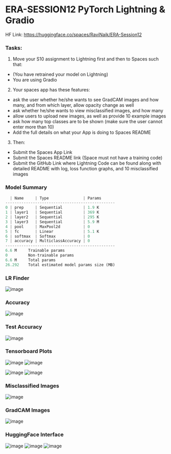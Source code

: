 # ERA-SESSION12 PyTorch Lightning &amp; Gradio

HF Link: https://huggingface.co/spaces/RaviNaik/ERA-Session12

### Tasks:
1. Move your S10 assignment to Lightning first and then to Spaces such that: 
 - (You have retrained your model on Lightning) 
 - You are using Gradio 
2. Your spaces app has these features: 
 - ask the user whether he/she wants to see GradCAM images and how many, and from which layer, allow opacity change as well 
 - ask whether he/she wants to view misclassified images, and how many 
 - allow users to upload new images, as well as provide 10 example images 
 - ask how many top classes are to be shown (make sure the user cannot enter more than 10) 
 - Add the full details on what your App is doing to Spaces README  
3. Then:  
 - Submit the Spaces App Link 
 - Submit the Spaces README link (Space must not have a training code) 
 - Submit the GitHub Link where Lightning Code can be found along with detailed README with log, loss function graphs, and 10 misclassified images
### Model Summary
```python
  | Name     | Type               | Params
------------------------------------------------
0 | prep     | Sequential         | 1.9 K 
1 | layer1   | Sequential         | 369 K 
2 | layer2   | Sequential         | 295 K 
3 | layer3   | Sequential         | 5.9 M 
4 | pool     | MaxPool2d          | 0     
5 | fc       | Linear             | 5.1 K 
6 | softmax  | Softmax            | 0     
7 | accuracy | MulticlassAccuracy | 0     
------------------------------------------------
6.6 M     Trainable params
0         Non-trainable params
6.6 M     Total params
26.292    Total estimated model params size (MB)
```

### LR Finder
![image](https://github.com/RaviNaik/ERA-SESSION12/assets/23289802/bfbffdb8-614d-48c0-bff7-3acf71213b76)

### Accuracy
![image](https://github.com/RaviNaik/ERA-SESSION12/assets/23289802/47d4b1da-2573-4022-b6b4-05d1f93d5757)

### Test Accuracy
![image](https://github.com/RaviNaik/ERA-SESSION12/assets/23289802/a0959618-17c8-4ada-980f-6dc7ba76eb61)

### Tensorboard Plots
![image](https://github.com/RaviNaik/ERA-SESSION12/assets/23289802/6337fc11-67c0-4039-a0b5-8238a0307eca)
![image](https://github.com/RaviNaik/ERA-SESSION12/assets/23289802/78f2b7ad-b781-4009-8356-15a6ff512896)

![image](https://github.com/RaviNaik/ERA-SESSION12/assets/23289802/da4141b3-b13f-4390-9e24-519c8ac0f5b8)
![image](https://github.com/RaviNaik/ERA-SESSION12/assets/23289802/d30ea859-6bb5-469c-9097-bc198595309f)

### Misclassified Images
![image](https://github.com/RaviNaik/ERA-SESSION12/assets/23289802/75494f70-a533-4a70-8c11-ef4c63fce21b)

### GradCAM Images
![image](https://github.com/RaviNaik/ERA-SESSION12/assets/23289802/4d2a75fa-3902-4839-a32a-bbfec4ef72ba)

### HuggingFace Interface
![image](https://github.com/RaviNaik/ERA-SESSION12/assets/23289802/658535f0-a322-4b84-adce-840b0cd74807)
![image](https://github.com/RaviNaik/ERA-SESSION12/assets/23289802/60f46957-d308-4538-9eef-1346c15aadf2)
![image](https://github.com/RaviNaik/ERA-SESSION12/assets/23289802/fc8d3d7c-cd2e-46d5-b599-b61b45845ee9)












